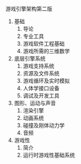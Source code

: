 游戏引擎架构第二版

1. 基础
	1. 导论
	2. 专业工具
	3. 游戏软件工程基础
	4. 游戏所需的三维数学
2. 底层引擎系统
	1. 游戏支持系统
	2. 资源及文件系统
	3. 游戏循环及实时模拟
	4. 人体学接口设备
	5. 调试及开发工具
3. 图形、运动与声音
	1. 渲染引擎
	2. 动画系统
	3. 碰撞及刚体动力学
	4. 音频
4. 游戏性
	1. 简介
	2. 运行时游戏性基础系统	